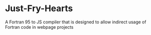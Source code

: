 # Just-Fry-Hearts
A Fortran 95 to JS compiler that is designed to allow indirect usage of Fortran code in webpage projects
